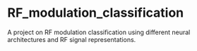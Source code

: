 # RF_modulation_classification
A project on RF modulation classification using different neural architectures and RF signal representations.
